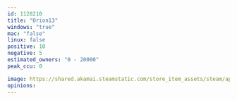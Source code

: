 ```yaml
---
id: 1128210
title: "Orion13"
windows: "true"
mac: "false"
linux: false
positive: 10
negative: 5
estimated_owners: "0 - 20000"
peak_ccu: 0

image: https://shared.akamai.steamstatic.com/store_item_assets/steam/apps/1128210/header.jpg?t=1599077290
opinions:
---
```

